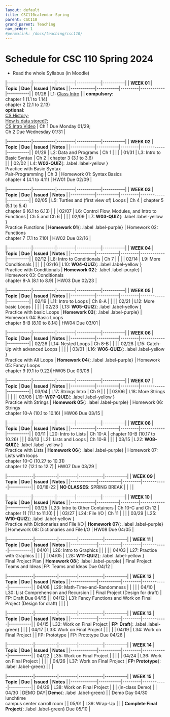 ```yaml
---
layout: default
title: CSC110calendar-Spring
parent: CSC110
grand_parent: Teaching
nav_order: 1
#permalink: /docs/teaching/csc110/
---
```



# Schedule for CSC 110 Spring 2024


  * Read the whole Syllabus (in Moodle)



|------------|-----------|---------|------------|-----------|
| **WEEK 01** | **Topic** | **Due** | **Issued** | **Notes** |
|------------|-----------|---------|------------|-----------|
| 01/26      | L1: [Class Intro](lecture-01.html)  |      | **compulsory**:<br>chapter 1 (1.1 to 1.14)<br>chapter 2 (2.1 to 2.13)<br>**optional**:<br>[CS History](historyOfComputing.html);<br>[How is data stored?](dataStorage.html);<br><a href="https://youtu.be/O5nskjZ_GoI" target="_blank">CS Intro Video</a> |  Ch 1 Due Monday 01/29;<br>Ch 2 Due Wednesday 01/31 |




|------------|-----------|---------|------------|-----------|
| **WEEK 02** | **Topic** | **Due** | **Issued** | **Notes** |
|------------|-----------|---------|------------|-----------|
| 01/29      | L2: Data and Programs  | Ch 1 |  |  |
| 01/31      | L3: Intro to Basic Syntax   | Ch 2 | chapter 3 (3.1 to 3.6)<br> |      |
| 02/02      | L4: **W02-QUIZ**{: .label .label-yellow }<br>Practice with Basic Syntax <br> Pair-Programming  |   Ch 3   | Homework 01: Syntax Basics<br>chapter 4 (4.1 to 4.11)  | HW01 Due 02/09  |


|------------|-----------|---------|------------|-----------|
| **WEEK 03** | **Topic** | **Due** | **Issued** | **Notes** |
|------------|-----------|---------|------------|-----------|
| 02/05      | L5: Turtles and (first view of) Loops | Ch 4  | chapter 5 (5.1 to 5.4)<br>chapter 6 (6.1 to 6.13) |    |
| 02/07      | L6: Control Flow, Modules, and Intro to Functions  |  Ch 5 and Ch 6   |     |    |
| 02/09      | L7: **W03-QUIZ**{: .label .label-yellow }<br>Practice Functions | **Homework 01**{: .label .label-purple}  | Homework 02: Functions<br>chapter 7 (7.1 to 7.10)  | HW02 Due 02/16  |



|------------|-----------|---------|------------|-----------|
| **WEEK 04** | **Topic** | **Due** | **Issued** | **Notes** |
|------------|-----------|---------|------------|-----------|
| 02/12      | L8: Intro to Conditionals  | Ch 7   |    |     |
| 02/14      | L9: More Conditionals  |     |      |     |
| 02/16      | L10: **W04-QUIZ**{: .label .label-yellow }<br>Practice with Conditionals  | **Homework 02**{: .label .label-purple} | Homework 03: Conditionals<br>chapter 8-A (8.1 to 8.9)  | HW03 Due 02/23   |




|------------|-----------|---------|------------|-----------|
| **WEEK 05** | **Topic** | **Due** | **Issued** | **Notes** |
|------------|-----------|---------|------------|-----------|
| 02/19      | L11: Intro to Loops	| Ch 8-A   |     |     |
| 02/21      | L12: More basic Loops      |    |    |    |
| 02/23      | L13: **W05-QUIZ**{: .label .label-yellow }<br>Practice with basic Loops    |  **Homework 03**{: .label .label-purple} | Homework 04:  Basic Loops<br>chapter 8-B (8.10 to 8.14)     | HW04 Due 03/01   |



|------------|-----------|---------|------------|-----------|
| **WEEK 06** | **Topic** | **Due** | **Issued** | **Notes** |
|------------|-----------|---------|------------|-----------|
| 02/26      | L14: Nested Loops  |  Ch 8-B   |       |      |
| 02/28      | L15: Catch-Up with advanced Loops | |  |  |
| 03/01      | L16: **W06-QUIZ**{: .label .label-yellow }<br>Practice with All Loops | **Homework 04**{: .label .label-purple} | Homework 05: Fancy Loops<br>chapter 9 (9.1 to 9.22)|HW05 Due 03/08 |



|------------|-----------|---------|------------|-----------|
| **WEEK 07** | **Topic** | **Due** | **Issued** | **Notes** |
|------------|-----------|---------|------------|-----------|
| 03/04      | L17: Strings Intro  |  Ch 9  |    |    |
| 03/06      | L18: More Strings  |    |    |     |
| 03/08      | L19: **W07-QUIZ**{: .label .label-yellow }<br>Practice with Strings    | **Homework 05**{: .label .label-purple}  | Homework 06: Strings<br>chapter 10-A (10.1 to 10.16) | HW06 Due 03/15     |




|------------|-----------|---------|------------|-----------|
| **WEEK 08** | **Topic** | **Due** | **Issued** | **Notes** |
|------------|-----------|---------|------------|-----------|
| 03/11      | L20: Intro to Lists        | Ch 10-A | chapter 10-B (10.17 to 10.26)  |      |
| 03/13      | L21: Lists and Loops       |  Ch 10-B   |            |      |
| 03/15      | L22: **W08-QUIZ**{: .label .label-yellow }<br>Practice with Lists | **Homework 06**{: .label .label-purple} | Homework 07: Lists with loops<br>chapter 10-C (10.27 to 10.31)<br>chapter 12 (12.1 to 12.7)  | HW07 Due 03/29 |



|-------------|-----------|---------|------------|-----------|
| **WEEK 09** | **Topic** | **Due** | **Issued** | **Notes** |
|-------------|-----------|---------|------------|-----------|
| 03/18-22    | **NO CLASSES**:  SPRING BREAK   | | | |



|------------|-----------|---------|------------|-----------|
| **WEEK 10** | **Topic** | **Due** | **Issued** | **Notes** |
|------------|-----------|---------|------------|-----------|
| 03/25      | L23: Intro to Other Containers |  Ch 10-C and Ch 12 |  chapter 11 (11.1 to 11.10) |       |
| 03/27      | L24: File I/O  |  Ch 11  |     |     |
| 03/29      | L25: **W10-QUIZ**{: .label .label-yellow }<br>Practice with Dictionaries and File I/O   | **Homework 07**{: .label .label-purple}  | Homework 08: Dictionaries and File I/O  | HW08 Due 04/05  |



|-------------|-----------|---------|------------|-----------|
| **WEEK 11** | **Topic** | **Due** | **Issued** | **Notes** |
|-------------|-----------|---------|------------|-----------|
| 04/01       | L26: Intro to Graphics  |   |   |   |
| 04/03       | L27: Practice with Graphics |   |  |  |
| 04/05       | L28: **W11-QUIZ**{: .label .label-yellow }<br>Final Project Plan | **Homework 08**{: .label .label-purple}  | Final Project: Teams and Ideas |FP: Teams and Ideas Due 04/12  | 



|-------------|-----------|---------|------------|-----------|
| **WEEK 12** | **Topic** | **Due** | **Issued** | **Notes** |
|-------------|-----------|---------|------------|-----------|
| 04/08       | L29: Math-Time-and-Randomness |   |    |    |
| 04/10       | L30: List Comprehension and Recursion  |   | Final Project (Design for draft) | FP: Draft Due 04/15  |
| 04/12       | L31: Fancy Functions and Work on Final Project (Design for draft) |   |   |    |



|-------------|-----------|---------|------------|-----------|
| **WEEK 13** | **Topic** | **Due** | **Issued** | **Notes** |
|-------------|-----------|---------|------------|-----------|
| 04/15       | L32: Work on Final Project | **FP: Draft**{: .label .label-green} |  |  |
| 04/17       | L33: Work on Final Project |  |  |  |
| 04/19       | L34: Work on Final Project |  | FP: Prototype | FP: Prototype Due 04/26 |



|-------------|-----------|---------|------------|-----------|
| **WEEK 14** | **Topic** | **Due** | **Issued** | **Notes** |
|-------------|-----------|---------|------------|-----------|
| 04/22       | L35: Work on Final Project |  |  |  |
| 04/24       | L36: Work on Final Project |  |  |  |
| 04/26       | L37: Work on Final Project | **FP: Prototype**{: .label .label-green}  |  |  |



|-------------|-----------|---------|------------|-----------|
| **WEEK 15** | **Topic** | **Due** | **Issued** | **Notes** |
|-------------|-----------|---------|------------|-----------|
| 04/29       | L38: Work on Final Project |  |  | (in-class Demo) |
| 04/30       | DEMO DAY| **Demo**{: .label .label-green} |  | Demo Day 04/30<br>lunchtime<br>campus center carroll room |
| 05/01       | L39: Wrap-Up  |   |   |  **Complete Final Project**{: .label .label-green} Due 05/10  |

